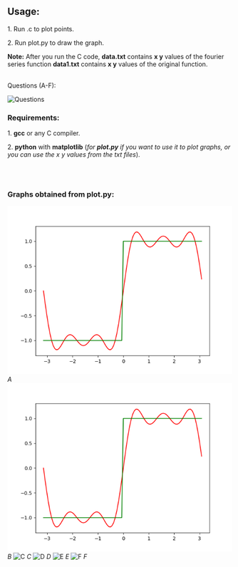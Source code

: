 
## Usage:

<p>1. Run .c to plot points.<br></p>
<p>2. Run plot.py to draw the graph.</p>
<p><b>Note:</b> After you run the C code, <b>data.txt</b> contains <b>x y</b> values of the fourier series function <b>data1.txt</b> contains <b>x y</b> values of the original function.</p>

<br>Questions (A-F):
<br>

![Questions](https://github.com/AbhinavM2000/fourier_sqwave/blob/main/qns.PNG?raw=true)



### Requirements:
<p>1. <b>gcc</b> or any C compiler.<br></p>
<p>2. <b>python</b> with <b>matplotlib</b> (<i>for <b>plot.py</b> if you want to use it to plot graphs, or you can use the x y values from the txt files</i>).</p><br>
<br>



### Graphs obtained from plot.py:

![A](https://github.com/AbhinavM2000/fourier_series/blob/main/graph_output/A.png?raw=true )
*A*
![B](https://github.com/AbhinavM2000/fourier_series/blob/main/graph_output/A.png?raw=true )
*B*
![C](https://github.com/AbhinavM2000/fourier_sqwave/blob/main/graph_output/C.png?raw=true )
*C*
![D](https://github.com/AbhinavM2000/fourier_sqwave/blob/main/graph_output/D.png?raw=true )
*D*
![E](https://github.com/AbhinavM2000/fourier_sqwave/blob/main/graph_output/E.png?raw=true )
*E*
![F](https://github.com/AbhinavM2000/fourier_sqwave/blob/main/graph_output/F.png?raw=true )
*F*

